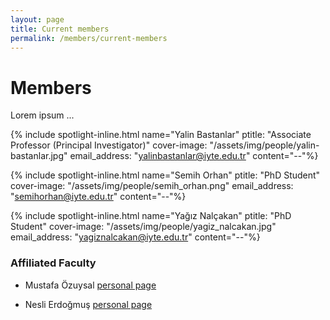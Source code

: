 ```yaml
---
layout: page
title: Current members
permalink: /members/current-members
---
```


# Members

Lorem ipsum ...

{% include spotlight-inline.html
  name="Yalin Bastanlar"
  ptitle: "Associate Professor (Principal Investigator)"
  cover-image: "/assets/img/people/yalin-bastanlar.jpg"
  email_address: "yalinbastanlar@iyte.edu.tr"
  content="--"%}

{% include spotlight-inline.html
  name="Semih Orhan"
  ptitle: "PhD Student"
  cover-image: "/assets/img/people/semih_orhan.png"
  email_address: "semihorhan@iyte.edu.tr"
  content="--"%}

{% include spotlight-inline.html
  name="Yağız Nalçakan"
  ptitle: "PhD Student"
  cover-image: "/assets/img/people/yagiz_nalcakan.jpg"
  email_address: "yagiznalcakan@iyte.edu.tr"
  content="--"%}


### Affiliated Faculty

* Mustafa Özuysal [personal page](http://www.iyte.edu.tr/~mustafaozuysal)

* Nesli Erdoğmuş  [personal page](https://ceng.iyte.edu.tr/tr/people/nesli-erdogmus/)



